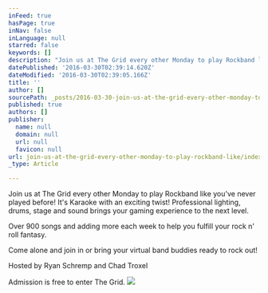 ```yaml
---
inFeed: true
hasPage: true
inNav: false
inLanguage: null
starred: false
keywords: []
description: "Join us at The Grid every other Monday to play Rockband like you've never played before! It's Karaoke with an exciting twist! Professional lighting, drums, stage and sound brings your gaming experience to the next level."
datePublished: '2016-03-30T02:39:14.620Z'
dateModified: '2016-03-30T02:39:05.166Z'
title: ''
author: []
sourcePath: _posts/2016-03-30-join-us-at-the-grid-every-other-monday-to-play-rockband-like.md
published: true
authors: []
publisher:
  name: null
  domain: null
  url: null
  favicon: null
url: join-us-at-the-grid-every-other-monday-to-play-rockband-like/index.html
_type: Article

---
```

Join us at The Grid every other Monday to play Rockband like you've never played before! It's Karaoke with an exciting twist! Professional lighting, drums, stage and sound brings your gaming experience to the next level.

Over 900 songs and adding more each week to help you fulfill your rock n' roll fantasy.

Come alone and join in or bring your virtual band buddies ready to rock out!

Hosted by Ryan Schremp and Chad Troxel

Admission is free to enter The Grid.
![](https://the-grid-user-content.s3-us-west-2.amazonaws.com/e066d885-4984-4350-805c-8a78ac8cdec6.jpg)
